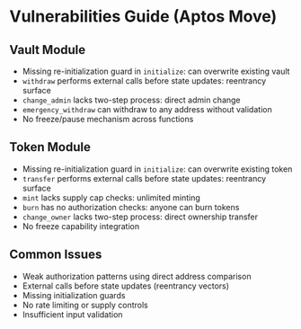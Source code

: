 # Vulnerabilities Guide (Aptos Move)

## Vault Module
- Missing re-initialization guard in `initialize`: can overwrite existing vault
- `withdraw` performs external calls before state updates: reentrancy surface
- `change_admin` lacks two-step process: direct admin change
- `emergency_withdraw` can withdraw to any address without validation
- No freeze/pause mechanism across functions

## Token Module
- Missing re-initialization guard in `initialize`: can overwrite existing token
- `transfer` performs external calls before state updates: reentrancy surface
- `mint` lacks supply cap checks: unlimited minting
- `burn` has no authorization checks: anyone can burn tokens
- `change_owner` lacks two-step process: direct ownership transfer
- No freeze capability integration

## Common Issues
- Weak authorization patterns using direct address comparison
- External calls before state updates (reentrancy vectors)
- Missing initialization guards
- No rate limiting or supply controls
- Insufficient input validation 
